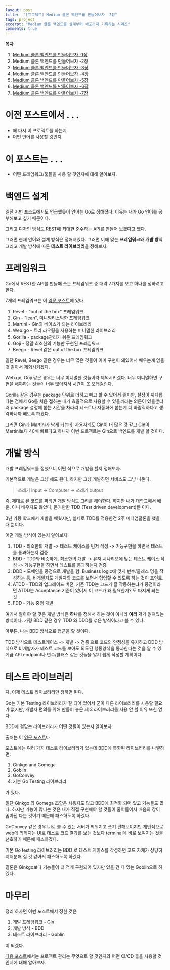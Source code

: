 ```yaml
---
layout: post
title:  "[프로젝트] Medium 클론 백엔드를 만들어보자 -2장"
tags: project
excerpt: "Medium 클론 백엔드를 설계부터 배포까지 기록하는 시리즈"
comments: true
---
```


**목차**
1. [Medium 클론 백엔드를 만들어보자 -1장]({{site.baseurl}}/프로젝트-Medium-클론-백엔드를-만들어보자-1장/)
2. Medium 클론 백엔드를 만들어보자 -2장
3. [Medium 클론 백엔드를 만들어보자 -3장]({{site.baseurl}}/프로젝트-Medium-클론-백엔드를-만들어보자-3장/)
4. [Medium 클론 백엔드를 만들어보자 -4장]({{site.baseurl}}/프로젝트-Medium-클론-백엔드를-만들어보자-4장/)
5. [Medium 클론 백엔드를 만들어보자 -5장]({{site.baseurl}}/프로젝트-Medium-클론-백엔드를-만들어보자-5장/)
6. [Medium 클론 백엔드를 만들어보자 -6장]({{site.baseurl}}/프로젝트-Medium-클론-백엔드를-만들어보자-6장/)
7. [Medium 클론 백엔드를 만들어보자 -7장]({{site.baseurl}}/프로젝트-Medium-클론-백엔드를-만들어보자-7장/)

# 이전 포스트에서 . . .
- 왜 다시 이 프로젝트를 하는지
- 어떤 언어를 사용할 것인지

# 이 포스트는 . . .
- 어떤 프레임워크/툴들을 사용 할 것인지에 대해 알아보자.

# 백엔드 설계

일단 저번 포스트에서도 언급했듯이 언어는 Go로 정해졌다. 이유는 내가 Go 언어를 공부해보고 싶기 때문이다. 

그리고 디자인 방식도 REST에 최대한 준수하는 API를 만들어 보겠다고 했다. 

그러면 현재 언어와 설계 방식은 정해져있다. 그러면 이에 맞는 **프레임워크**와 **개발 방식** 그리고 개발 방식에 따른 **테스트 라이브러리**을 정해보자.

# 프레임워크

Go에서 REST한 API를 만들때 쓰는 프레임워크 중 대략 7가지를 보고 하나를 정하려고 한다.

7개의 프레임워크는 이 [영문 포스트](https://nordicapis.com/7-frameworks-to-build-a-rest-api-in-go/)에 있다

1. Revel - "out of the box" 프레임워크
2. Gin - "lean", 미니멀리스틱한 프레임워크 
3. Martini - Gin의 베이스가 되는 라이브러리
4. Web.go - 트리 라우팅을 사용하는 미니멀한 라이브러리
5. Gorilla - package관리가 쉬운 프레임워크
6. Goji - 정말 최소한의 기능만 구현된 프레임워크
7. Beego - Revel 같은 out of the box 프레임워크

일단 Revel, Beego 같은 경우는 너무 많은 것들이 이미 구현이 돼있어서 배우는게 없을 것 같아서 제외시키겠다. 

Web.go, Goji 같은 경우는 너무 미니멀한 것들이라 제외시키겠다. 너무 미니멀하면 구현을 해야하는 것들이 너무 많아져서 시간이 또 오래걸린다.

Gorilla 같은 경우는 package 단위로 더하고 빼고 할 수 있어서 좋지만, 설정이 까다롭다는 점에서 Go를 처음 접하는 내가 효율적으로 사용할 수 있을까라는 의문이 있을뿐더러 package 설정에 쏟는 시간을 차라리 테스트나 자동화에 쏟는게 더 바람직하다고 생각하니까 빼도록 하겠다. 

그러면 Gin과 Martini가 남게 되는데, 사용사례도 Gin이 더 많은 것 같고 Gin이 Martini보다 40배 빠르다고 하니까 이번 프로젝트는 Gin으로 백엔드를 개발 할 것이다.

# 개발 방식

개발 프레임워크를 정했으니 어떤 식으로 개발을 할지 정해보자.

기본적으로 개발은 그냥 해도 된다. 하지만 그냥 개발하면 서비스도 그냥 나온다. 

> 쓰레기 input -> Computer -> 쓰레기 output

즉, 제대로 된 코드를 짜려면 개발 방식도 고려를 해야한다. 하지만 내가 대학교에서 배운, 아니 배우지도 않았다, 듣기만한 TDD (Test driven development)뿐 이다.

3년 가량 학교에서 개발을 배웠지만, 실제로 TDD를 적용한건 2주 미디엄클론을 했을 때 뿐이다.

어떤 개발 방식이 있는지 알아보자

1. TDD - 최소한의 개발 -> 테스트 케이스를 먼저 작성 -> 기능구현을 하면서 테스트를 통과하는지 검증
2. BDD - TDD와 비슷하게, 최소한의 개발 -> 유저 시나리오에 맞는 테스트 케이스 작성 -> 기능구현을 하면서 테스트를 통과하는지 검증
3. DDD - 도메인을 중점으로 개발을 함. Business logic에 맞게 변수/클래스 명을 작성하는 등, 비개발자도 개발자와 코드를 보면서 협업할 수 있도록 하는 것이 포인트. 
4. ATDD - TDD의 업그레이드 버전, 기존 TDD는 코드가 잘 작동하는냐가 중점이라면 ATDD는 Acceptance 기준이 있어서 이 코드가 왜 필요한가? 도 따지게 되는 것
5. FDD - 기능 중점 개발

여기서 알아야 할 것은 개발 방식은 **하나**를 정해서 하는 것이 아니라 **여러 개**가 얽혀있는 방식이다. 가령 BDD 같은 경우 TDD 와 DDD를 섞은 방식이라고 볼 수 있다. 

아무튼, 나는 BDD 방식으로 접근을 할 것이다. 

TDD 방식으로 테스트케이스 -> 개발 -> 검증 으로 코드의 안정성을 유지하고 DDD 방식으로 비개발자가 테스트 코드를 보아도 의도된 행동양식을 통과한다는 것을 알 수 있게끔 API endpoint나 변수/클래스 같은 것들을 알기 쉽게 작성할 계획이다.  

# 테스트 라이브러리

자, 이제 테스트 라이브러리만 정하면 된다. 

Go는 기본 Testing 라이브러리가 잘 되어 있어서 굳이 다른 라이브러리를 사용할 필요가 없지만, 개발자 편의를 위해 만들어 놓은 제 3 라이브러리를 사용 안 할 이유 또한 없다.

BDD에 걸맞는 라이브러리가 어떤 것들이 있는지 알아보자.

출처는 이 [영문 포스트](https://bmuschko.com/blog/go-testing-frameworks/)다

포스트에는 여러 가지 테스트 라이브러리가 있는데 BDD에 특화된 라이브러리를 나열하면:

1. Ginkgo and Gomega
2. Goblin
3. GoConvey
4. 기본 Go Testing 라이브러리

가 있다.

일단 Ginkgo 와 Gomega 조합은 사용자도 많고 BDD에 최적화 되어 있고 기능들도 많다. 하지만 기능이 많다는 것은 내가 직접 구현해야 할 것들이 줄어들어서 배움의 장이 좁아진 다는 것이기 때문에 패스하도록 하겠다.

GoConvey 같은 경우 UI로 볼 수 있는 서버가 띄워지고 쓰기 편해보이지만 개인적으로 web에 띄워지는 UI로 테스트 코드 결과를 보는 것보다 terminal에 바로 보여지는 것을 선호하기 때문에 패스하겠다.

기본 Go testing 라이브러리는 BDD 로 테스트 케이스를 작성하면 코드 자체가 상당히 지저분해 질 것 같아서 패스하도록 하겠다.

결론은 Ginkgo보다 기능들이 더 적게 구현되어 있지만 있을 건 다 있는 Goblin으로 하곘다.

# 마무리

정리 하자면 이번 포스트에서 정한 것은 
1. 개발 프레임워크 - Gin
2. 개발 방식 - BDD
3. 테스트 라이브러리 - Goblin

이 되겠다. 

[다음 포스트]({{site.baseurl}}/프로젝트-Medium-클론-백엔드를-만들어보자-3장/)에서는 프로젝트 관리는 무엇으로 할 것인지와 어떤 CI/CD 툴을 사용할 것 인지에 대해 알아보자.